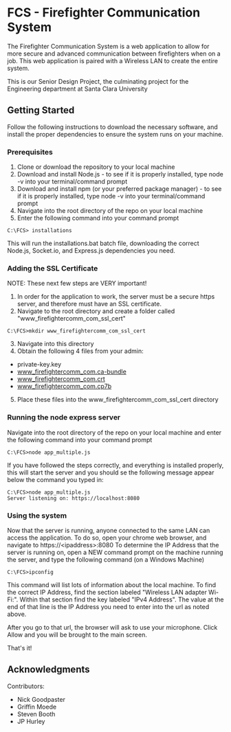 # FCS - Firefighter Communication System

The Firefighter Communication System is a web application to allow for more secure and advanced communication between firefighters when on a job. This web application is paired with a Wireless LAN to create the entire system.

This is our Senior Design Project, the culminating project for the Engineering department at Santa Clara University

## Getting Started

Follow the following instructions to download the necessary software, and install the proper dependencies to ensure the system runs on your machine.

### Prerequisites

1. Clone or download the repository to your local machine
1. Download and install Node.js - to see if it is properly installed, type node -v into your terminal/command prompt
1. Download and install npm (or your preferred package manager) - to see if it is properly installed, type node -v into your terminal/command prompt
1. Navigate into the root directory of the repo on your local machine
1. Enter the following command into your command prompt 
```
C:\FCS> installations
```
This will run the installations.bat batch file, downloading the correct Node.js, Socket.io, and Express.js dependencies you need.

### Adding the SSL Certificate 

NOTE: These next few steps are VERY important!

1. In order for the application to work, the server must be a secure https server, and therefore must have an SSL certificate.
1. Navigate to the root directory and create a folder called "www_firefightercomm_com_ssl_cert"
```
C:\FCS>mkdir www_firefightercomm_com_ssl_cert
```
3. Navigate into this directory
1. Obtain the following 4 files from your admin:
  - private-key.key
  - www_firefightercomm_com.ca-bundle
  - www_firefightercomm_com.crt
  - www_firefightercomm_com.cp7b
5. Place these files into the www_firefightercomm_com_ssl_cert directory 

### Running the node express server

Navigate into the root directory of the repo on your local machine and enter the following command into your command prompt
```
C:\FCS>node app_multiple.js
```
If you have followed the steps correctly, and everything is installed properly, this will start the server and you should se the following message appear below the command you typed in:
```
C:\FCS>node app_multiple.js
Server listening on: https://localhost:8080
```

### Using the system

Now that the server is running, anyone connected to the same LAN can access the application.
To do so, open your chrome web browser, and navigate to https://\<ipaddress\>:8080
To determine the IP Address that the server is running on, open a NEW command prompt on the machine running the server, and type the following command (on a Windows Machine)
```
C:\FCS>ipconfig
```
This command will list lots of information about the local machine. 
To find the correct IP Address, find the section labeled "Wireless LAN adapter Wi-Fi:". Within that section find the key labeled "IPv4 Address". The value at the end of that line is the IP Address you need to enter into the url as noted above.

After you go to that url, the browser will ask to use your microphone. Click Allow and you will be brought to the main screen.

That's it!

## Acknowledgments

Contributors:
* Nick Goodpaster
* Griffin Moede
* Steven Booth
* JP Hurley

